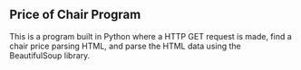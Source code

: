 ## Price of Chair Program

This is a program built in Python where a HTTP GET request is made, find a chair price parsing HTML, and parse the HTML 
data using the BeautifulSoup library.